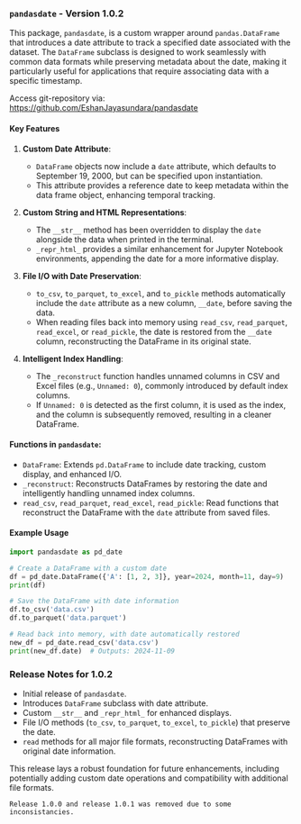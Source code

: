 ### `pandasdate` - Version 1.0.2

This package, `pandasdate`, is a custom wrapper around `pandas.DataFrame` that introduces a date attribute to track a specified date associated with the dataset. The `DataFrame` subclass is designed to work seamlessly with common data formats while preserving metadata about the date, making it particularly useful for applications that require associating data with a specific timestamp.

Access git-repository via: https://github.com/EshanJayasundara/pandasdate

#### Key Features

1. **Custom Date Attribute**:

   - `DataFrame` objects now include a `date` attribute, which defaults to September 19, 2000, but can be specified upon instantiation.
   - This attribute provides a reference date to keep metadata within the data frame object, enhancing temporal tracking.

2. **Custom String and HTML Representations**:

   - The `__str__` method has been overridden to display the `date` alongside the data when printed in the terminal.
   - `_repr_html_` provides a similar enhancement for Jupyter Notebook environments, appending the date for a more informative display.

3. **File I/O with Date Preservation**:

   - `to_csv`, `to_parquet`, `to_excel`, and `to_pickle` methods automatically include the `date` attribute as a new column, `__date`, before saving the data.
   - When reading files back into memory using `read_csv`, `read_parquet`, `read_excel`, or `read_pickle`, the date is restored from the `__date` column, reconstructing the DataFrame in its original state.

4. **Intelligent Index Handling**:
   - The `_reconstruct` function handles unnamed columns in CSV and Excel files (e.g., `Unnamed: 0`), commonly introduced by default index columns.
   - If `Unnamed: 0` is detected as the first column, it is used as the index, and the column is subsequently removed, resulting in a cleaner DataFrame.

#### Functions in `pandasdate`:

- `DataFrame`: Extends `pd.DataFrame` to include date tracking, custom display, and enhanced I/O.
- `_reconstruct`: Reconstructs DataFrames by restoring the date and intelligently handling unnamed index columns.
- `read_csv`, `read_parquet`, `read_excel`, `read_pickle`: Read functions that reconstruct the DataFrame with the `date` attribute from saved files.

#### Example Usage

```python
import pandasdate as pd_date

# Create a DataFrame with a custom date
df = pd_date.DataFrame({'A': [1, 2, 3]}, year=2024, month=11, day=9)
print(df)

# Save the DataFrame with date information
df.to_csv('data.csv')
df.to_parquet('data.parquet')

# Read back into memory, with date automatically restored
new_df = pd_date.read_csv('data.csv')
print(new_df.date)  # Outputs: 2024-11-09
```

### Release Notes for 1.0.2

- Initial release of `pandasdate`.
- Introduces `DataFrame` subclass with date attribute.
- Custom `__str__` and `_repr_html_` for enhanced displays.
- File I/O methods (`to_csv`, `to_parquet`, `to_excel`, `to_pickle`) that preserve the date.
- `read` methods for all major file formats, reconstructing DataFrames with original date information.

This release lays a robust foundation for future enhancements, including potentially adding custom date operations and compatibility with additional file formats.

```
Release 1.0.0 and release 1.0.1 was removed due to some inconsistancies.
```
